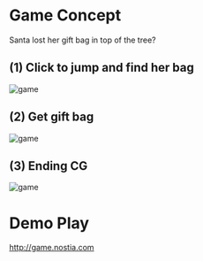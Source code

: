 # Game Concept

Santa lost her gift bag in top of the tree?

## (1) Click to jump and find her bag

![game](./tree/master/assets/info-start.png)

## (2) Get gift bag

![game](./tree/master/assets/info-goal.png)

## (3) Ending CG

![game](./tree/master/assets/info-ending.png)

# Demo Play

http://game.nostia.com

